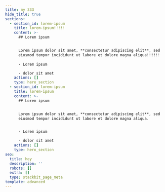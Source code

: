 ```yaml
---
title: my 333
hide_title: true
sections:
  - section_id: lorem-ipsum
    title: lorem-ipsum!!!!!
    content: >-
      ## Lorem ipsum


      Lorem ipsum dolor sit amet, **consectetur adipiscing elit**, sed do
      eiusmod tempor incididunt ut labore et dolore magna aliqua!!!!!!
      
      - Lorem ipsum

      - dolor sit amet
    actions: []
    type: hero_section
  - section_id: lorem-ipsum
    title: lorem-ipsum
    content: >-
      ## Lorem ipsum


      Lorem ipsum dolor sit amet, **consectetur adipiscing elit**, sed do
      eiusmod tempor incididunt ut labore et dolore magna aliqua.


      - Lorem ipsum

      - dolor sit amet
    actions: []
    type: hero_section
seo:
  title: hey
  description: ''
  robots: []
  extra: []
  type: stackbit_page_meta
template: advanced
---
```

